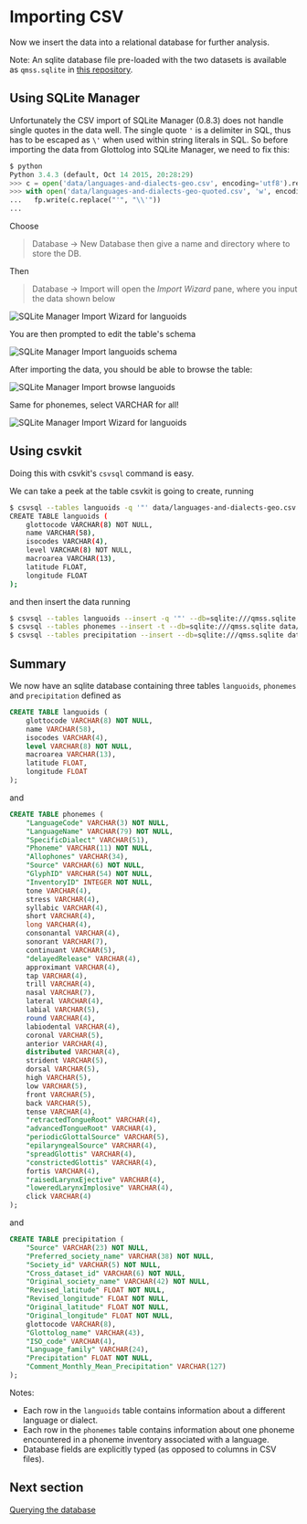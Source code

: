 # Importing CSV

Now we insert the data into a relational database for further analysis.

Note: An sqlite database file pre-loaded with the two datasets is available as `qmss.sqlite`
in [this repository](data/).

## Using SQLite Manager

Unfortunately the CSV import of SQLite Manager (0.8.3) does not handle single quotes in the
data well. The single quote `'` is a delimiter in SQL, thus has to be escaped as `\'` when
used within string literals in SQL. So before importing the data from Glottolog into SQLite Manager,
we need to fix this:

```python
$ python
Python 3.4.3 (default, Oct 14 2015, 20:28:29)
>>> c = open('data/languages-and-dialects-geo.csv', encoding='utf8').read()
>>> with open('data/languages-and-dialects-geo-quoted.csv', 'w', encoding='utf8') as fp:
...   fp.write(c.replace("'", "\\'"))
... 
```

Choose
> Database -> New Database 
then give a name and directory where to store the DB.

Then
> Database -> Import
will open the *Import Wizard* pane, where you input the data shown below

![SQLite Manager Import Wizard for languoids](images/sqlitemanager-qmss-import-languoids.png)

You are then prompted to edit the table's schema

![SQLite Manager Import languoids schema](images/sqlitemanager-qmss-languoids-schema.png)

After importing the data, you should be able to browse the table:

![SQLite Manager Import browse languoids](images/sqlitemanager-qmss-languoids-browse.png)

Same for phonemes, select VARCHAR for all!

![SQLite Manager Import Wizard for languoids](images/sqlitemanager-qmss-phonemes-import.png)


## Using csvkit

Doing this with csvkit's `csvsql` command is easy.

We can take a peek at the table csvkit is going to create, running

```bash
$ csvsql --tables languoids -q '"' data/languages-and-dialects-geo.csv
CREATE TABLE languoids (
	glottocode VARCHAR(8) NOT NULL, 
	name VARCHAR(58), 
	isocodes VARCHAR(4), 
	level VARCHAR(8) NOT NULL, 
	macroarea VARCHAR(13), 
	latitude FLOAT, 
	longitude FLOAT
);
```

and then insert the data running

```bash
$ csvsql --tables languoids --insert -q '"' --db=sqlite:///qmss.sqlite data/languages-and-dialects-geo.csv
$ csvsql --tables phonemes --insert -t --db=sqlite:///qmss.sqlite data/phoible-by-phoneme.tsv 
$ csvsql --tables precipitation --insert --db=sqlite:///qmss.sqlite data/dplace-socieites-2016-4-19-clean.csv
```


## Summary

We now have an sqlite database containing three tables `languoids`, `phonemes` and `precipitation` defined as

```sql
CREATE TABLE languoids (
	glottocode VARCHAR(8) NOT NULL, 
	name VARCHAR(58), 
	isocodes VARCHAR(4), 
	level VARCHAR(8) NOT NULL, 
	macroarea VARCHAR(13), 
	latitude FLOAT, 
	longitude FLOAT
);
```

and 

```sql
CREATE TABLE phonemes (
	"LanguageCode" VARCHAR(3) NOT NULL, 
	"LanguageName" VARCHAR(79) NOT NULL, 
	"SpecificDialect" VARCHAR(51), 
	"Phoneme" VARCHAR(11) NOT NULL, 
	"Allophones" VARCHAR(34), 
	"Source" VARCHAR(6) NOT NULL, 
	"GlyphID" VARCHAR(54) NOT NULL, 
	"InventoryID" INTEGER NOT NULL, 
	tone VARCHAR(4), 
	stress VARCHAR(4), 
	syllabic VARCHAR(4), 
	short VARCHAR(4), 
	long VARCHAR(4), 
	consonantal VARCHAR(4), 
	sonorant VARCHAR(7), 
	continuant VARCHAR(5), 
	"delayedRelease" VARCHAR(4), 
	approximant VARCHAR(4), 
	tap VARCHAR(4), 
	trill VARCHAR(4), 
	nasal VARCHAR(7), 
	lateral VARCHAR(4), 
	labial VARCHAR(5), 
	round VARCHAR(4), 
	labiodental VARCHAR(4), 
	coronal VARCHAR(5), 
	anterior VARCHAR(4), 
	distributed VARCHAR(4), 
	strident VARCHAR(5), 
	dorsal VARCHAR(5), 
	high VARCHAR(5), 
	low VARCHAR(5), 
	front VARCHAR(5), 
	back VARCHAR(5), 
	tense VARCHAR(4), 
	"retractedTongueRoot" VARCHAR(4), 
	"advancedTongueRoot" VARCHAR(4), 
	"periodicGlottalSource" VARCHAR(5), 
	"epilaryngealSource" VARCHAR(4), 
	"spreadGlottis" VARCHAR(4), 
	"constrictedGlottis" VARCHAR(4), 
	fortis VARCHAR(4), 
	"raisedLarynxEjective" VARCHAR(4), 
	"loweredLarynxImplosive" VARCHAR(4), 
	click VARCHAR(4)
);
```

and 

```sql
CREATE TABLE precipitation (
	"Source" VARCHAR(23) NOT NULL, 
	"Preferred_society_name" VARCHAR(38) NOT NULL, 
	"Society_id" VARCHAR(5) NOT NULL, 
	"Cross_dataset_id" VARCHAR(6) NOT NULL, 
	"Original_society_name" VARCHAR(42) NOT NULL, 
	"Revised_latitude" FLOAT NOT NULL, 
	"Revised_longitude" FLOAT NOT NULL, 
	"Original_latitude" FLOAT NOT NULL, 
	"Original_longitude" FLOAT NOT NULL, 
	glottocode VARCHAR(8), 
	"Glottolog_name" VARCHAR(43), 
	"ISO_code" VARCHAR(4), 
	"Language_family" VARCHAR(24), 
	"Precipitation" FLOAT NOT NULL, 
	"Comment_Monthly_Mean_Precipitation" VARCHAR(127)
);
```

Notes:
- Each row in the `languoids` table contains information about a different language or dialect.
- Each row in the `phonemes` table contains information about one phoneme encountered in a phoneme
  inventory associated with a language.
- Database fields are explicitly typed (as opposed to columns in CSV files).


## Next section

[Querying the database](04-querying.md)
